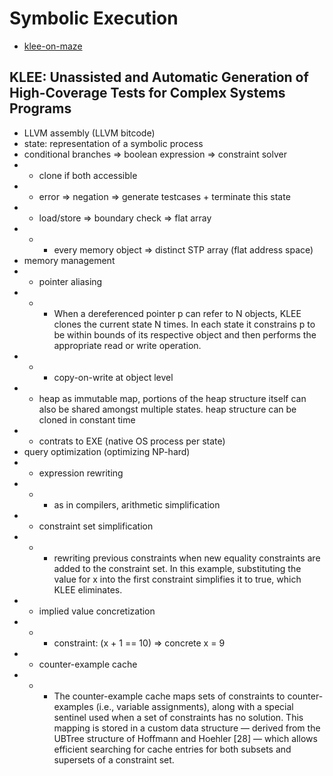 # Symbolic Execution

* [klee-on-maze](https://feliam.wordpress.com/2010/10/07/the-symbolic-maze/)

## KLEE: Unassisted and Automatic Generation of High-Coverage Tests for Complex Systems Programs
* LLVM assembly (LLVM bitcode)
* state: representation of a symbolic process
* conditional branches => boolean expression => constraint solver
* + clone if both accessible
* + error => negation => generate testcases + terminate this state
* + load/store => boundary check => flat array
* + - every memory object => distinct STP array (flat address space)
* memory management
* + pointer aliasing
* + - When a dereferenced pointer p  can refer to N objects, KLEE clones the current state N times. In each state it constrains p to be within bounds of its respective object and then performs the appropriate read or write operation.
* + - copy-on-write at object level
* + heap as immutable map, portions of the heap structure itself can also be shared amongst multiple states. heap structure can be cloned in constant time
* + contrats to EXE (native OS process per state)
* query optimization (optimizing NP-hard)
* + expression rewriting
* + - as in compilers, arithmetic simplification
* + constraint set simplification
* + - rewriting previous constraints when new equality constraints are added to the constraint set. In this example, substituting the value for x into the first constraint simplifies it to true, which KLEE eliminates.
* + implied value concretization
* + - constraint: (x + 1 == 10) => concrete x = 9
* + counter-example cache
* + -  The counter-example cache maps sets of constraints to counter-examples (i.e., variable assignments), along with a special sentinel used when a set of constraints has no solution.   This mapping is stored in a custom data structure — derived from the UBTree structure of Hoffmann and Hoehler [28] — which allows efficient searching for cache entries for both subsets and supersets of a constraint set.
